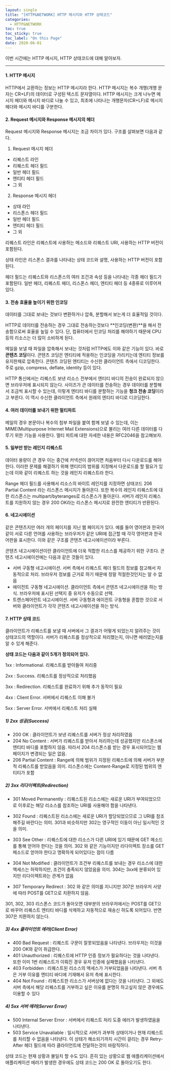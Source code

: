 ```yaml
---
layout: single
title: "[HTTP&NETWORK] HTTP 메시지와 HTTP 상태코드"
categories:
  - HTTP&NETWORK
toc: true
toc_sticky: true
toc_label: "On this Page"
date: 2020-06-01
---
```




이번 시간에는 HTTP 메시지, HTTP 상태코드에 대해 알아보자.

-----------

#### 1. HTTP 메시지

HTTP에서 교환하는 정보는 HTTP 메시지라 한다.  HTTP 메시지는 복수 개행(개행 문자는 CR+LF)의 데이터로 구성된 텍스트 문자열이다.  HTTP 메시지는 크게 나누면 메시지 헤더와 메시지 바디로 나눌 수 있고, 최초에 나타나는 개행문자(CR+LF)로 메시지 헤더와 메시지 바디를 구분한다.



#### 2. Request 메시지와 Response 메시지의 헤더

Request 메시지와 Response 메시지는 조금 차이가 있다. 구조를 살펴보면 다음과 같다.

1) Request 메시지 헤더

- 리퀘스트 라인
- 리퀘스트 헤더 필드
- 일반 헤더 필드
- 엔티티 헤더 필드
- 그 외

2) Response 메시지 헤더

- 상태 라인
- 리스폰스 헤더 필드
- 일반 헤더 필드
- 엔티티 헤더 필드
- 그 외



리퀘스트 라인은 리퀘스트에 사용하는 메소드와 리퀘스트 URI, 사용하는 HTTP 버전이 포함된다.

상태 라인은 리스폰스 결과를 나타내는 상태 코드와 설명, 사용하는 HTTP 버전이 포함된다.

헤더 필드는 리퀘스트와 리스폰스의 여러 조건과 속성 등을 나타내는 각종 헤더 필드가 포함된다.  일반 헤더, 리퀘스트 헤더, 리스폰스 헤더, 엔티티 헤더 등 4종류로 이루어져 있다.



#### 3. 전송 효율을 높이기 위한 인코딩

데이터를 그대로 보내는 것보다 변환하거나 압축, 분할해서 보는게 더 효율적일 것이다.

HTTP로 데이터를 전송하는 경우 그대로 전송하는것보다 **인코딩(변환)**을 해서 전송함으로써 효율을 높일 수 있다.  단, 컴퓨터에서 인코딩 처리를 해야하기 때문에 CPU 등의 리소스는 더 많이 소비하게 된다.

메일을 보낼 때 파일을 압축해서 보내는 것처럼 HTTP에도 이와 같은 기능이 있다.  바로 **콘텐츠 코딩**이다.  콘텐츠 코딩은 엔티티에 적용하는 인코딩을 가리키는데 엔티티 정보를 유지한채로 압축한다.  콘텐츠 코딩된 엔티티는 수신한 클라이언트 측에서 디코딩한다.  주로 gzip, compress, deflate, identity 등이 있다.

HTTP 통신에서는 리퀘스트 보낸 리소스 전부에서 엔티티 바디의 전송이 완료되지 않으면 브라우저에 표시되지 않는다.  사이즈가 큰 데이터를 전송하는 경우 데이터를 분할해서 조금씩 표시할 수 있는데, 이렇게 엔티티 바디를 분할하는 기능을 **청크 전송 코딩**이라고 부른다.  이 역시 수신한 클라이언트 측에서 원래의 엔티티 바디로 디코딩한다.



#### 4. 여러 데이터를 보내기 위한 멀티파트

메일의 경우 본문이나 복수의 첨부 파일을 붙여 함께 보낼 수 있는데,  이는 MIME(Multipurpose Internet Mail Extensions)으로 불리는 여러 다른 데이터를 다루기 위한 기능을 사용한다.  멀티 파트에 대한 자세한 내용은 RFC2046을 참고해보자.



#### 5. 일부만 받는 레인지 리퀘스트

데이터 용량이 큰 경우 이는 중간에 커넥션이 끊어지면 처음부터 다시 다운로드를 해야 한다.  이러한 문제를 해결하기 위해 엔티티의 범위를 지정해서 다운로드를 할 필요가 있는데 이와 같이 리퀘스트 하는 것을 레인지 리퀘스트라 한다.

Range 헤더 필드를 사용해서 리소스의 바이트 레인지를 지정하면 상태코드 206 Partial Content 라는 리스폰스 메시지가 돌아온다.  또한 복수의 레인지 리퀘스트에 대한 리스폰스는 multipart/byteranges로 리스폰스가 돌아온다.  서버가 레인지 리퀘스트를 지원하지 않는 경우 200 OK라는 리스폰스 메시지로 완전한 엔티티가 반환된다.



#### 6. 네고시에이션

같은 콘텐츠지만 여러 개의 페이지를 지닌 웹 페이지가 있다.  예를 들어 영어판과 한국어 같이 서로 다른 언어를 사용하는 브라우저가 같은 URI에 접근할 때 각각 영어판과 한국어판을 표시한다.  이와 같은 구조를 콘텐츠 네고시에이션이라 부른다.

콘텐츠 네고시에이션이란 클라이언트에 더욱 적합한 리소스를 제공하기 위한 구조다.  콘텐츠 네고시에이션에는 다음과 같은 것들이 있다.

- 서버 구동형 네고시에이션.  서버 측에서 리퀘스트 헤더 필드의 정보를 참고해서 자동적으로 처리.  브라우저 정보를 근거로 하기 때문에 정말 적절한것인지는 알 수 없음
- 에이전트 구동형 네고시에이션.  클라이언트 측에서 콘텐츠 네고시에이션을 하는 방식.  브라우저에 표시된 선택지 중 유저가 수동으로 선택.
- 트랜스페어런트 네고시에이션.  서버 구동형과 에이전트 구동형을 혼합한 것으로 서버와 클라이언트가 각각 콘텐츠 네고시에이션을 하는 방식.



#### 7. HTTP 상태 코드

클라이언트가 리퀘스트를 보낼 때 서버에서 그 결과가 어떻게 되었는지 알려주는 것이 상태코드의 역할이다.  서버가 리퀘스트를 정상적으로 처리했는지, 아니면 에러였는지를 알 수 있게 해준다.



**상태 코드는 다음과 같이 5개가 정의되어 있다.**

1xx : Informational.  리퀘스트를 받아들여 처리중

2xx : Success.  리퀘스트를 정상적으로 처리했음

3xx : Redirection.  리퀘스트를 완료하기 위해 추가 동작이 필요

4xx : Client Error.  서버에서 리퀘스트 이해 불가

5xx : Server Error.  서버에서 리퀘스트 처리 실패



##### 1) 2xx 성공(Success)

- 200 OK : 클라이언트가 보낸 리퀘스트를 서버가 정상 처리하였음
- 204 No Content : 서버가 리퀘스트를 받아서 처리하는데 성공했지만 리스폰스에 엔티티 바디를 포함하지 않음.  따라서 204 리스폰스를 받는 경우 표시되어있는 웹 페이지가 변경되는 일은 없음.
- 206 Partial Content : Range에 의해 범위가 지정된 리퀘스트에 의해 서버가 부분적 리퀘스트를 받았음을 의미.  리스폰스에는 Content-Range로 지정된 범위의 엔티티가 포함

##### 2) 3xx 리다이렉트(Redirection)

- 301 Moved Permanently : 리퀘스트된 리소스에는 새로운 URI가 부여되었으므로 이후로는 해당 리소스를 참조하는 URI를 사용해야 함을 나타낸다.
- 302 Found : 리퀘스트된 리소스에는 새로운 URI가 할당되었으므로 그 URI를 참조해주길 바란다는 의미.  301과 비슷하지만 302는 영구적인 이동이 아닌 일시적인 것을 의미.
- 303 See Other : 리퀘스트에 대한 리소스가 다른 URI에 있기 때문에 GET 메소드를 통해 얻어야 한다는 것을 의미.  302 와 같은 기능이지만 리다이렉트 장소를 GET 메소드로 얻어야 한다고 명확하게 되어있다는 점이 다름

- 304 Not Modified : 클라이언트가 조건부 리퀘스트를 보내는 경우 리소스에 대한 액세스는 허락하지만, 조건이 충족되지 않았음을 의미.  304는 3xx에 분류되어 있지만 리다이렉트와는 관계가 없음
- 307 Temporary Redirect : 302 와 같은 의미를 지니지만 307은 브라우저 사양에 따라 POST를 GET으로 치환하지 않음.

301, 302, 303 리스폰스 코드가 돌아오면 대부분의 브라우저에서는 POST를 GET으로 바꾸어 리퀘스트 엔티티 바디를 삭제하고 자동적으로 재송신 하도록 되어있다.  반면 307은 치환하지 않는다.

##### 3) 4xx 클라이언트 에러(Client Error)

- 400 Bad Request : 리퀘스트 구문이 잘못되었음을 나타낸다.  브라우저는 이것을 200 OK와 같이 취급한다.
- 401 Unauthorized : 리퀘스트에 HTTP 인증 정보가 필요하다는 것을 나타낸다.  또한 이미 1번 리퀘스트가 이뤄진 경우 유저 인증에 실패했음을 나타낸다. 
- 403 Forbidden : 리퀘스트된 리소스의 액세스가 거부되었음을 나타낸다.  서버 측은 거부 이유를 엔티티 바디에 기재해서 유저 측에 표시한다.
- 404 Not Found : 리퀘스트한 리소스가 서버상에 없다는 것을 나타낸다.  그 외에도 서버 측에서 해당 리퀘스트를 거부하고 싶은 이유를 분명히 하고싶지 않은 경우에도 이용할 수 있다

##### 4) 5xx 서버 에러(Server Error)

- 500 Internal Server Error : 서버에서 리퀘스트 처리 도중 에러가 발생하였음을 나타낸다.
- 503 Service Unavaliable : 일시적으로 서버가 과부하 상태이거나 현재 리퀘스트를 처리할 수 없음을 나타낸다.  이 상태가 해소되기까지 시간이 걸리는 경우 Retry-After 헤더 필드에 따라 클라이언트에 전달하는것이 바람직하다.



상태 코드는 현재 상황과 불일치 할 수도 있다.  흔히 있는 상황으로 웹 애플리케이션에서 애플리케이션 에러가 발생한 경우에도 상태 코드는 200 OK 로 돌아오기도 한다.

